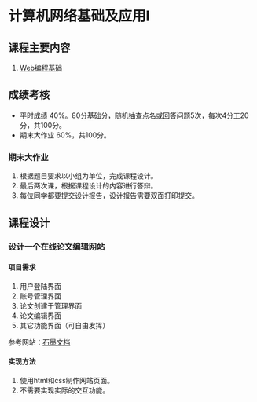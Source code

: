 # 计算机网络基础及应用Ⅰ

## 课程主要内容

1. [Web编程基础](https://hughxusu.github.io/lesson-web/#/)

## 成绩考核

* 平时成绩 40%。80分基础分，随机抽查点名或回答问题5次，每次4分工20分，共100分。
* 期末大作业 60%，共100分。

### 期末大作业

1. 根据题目要求以小组为单位，完成课程设计。
2. 最后两次课，根据课程设计的内容进行答辩。
3. 每位同学都要提交设计报告，设计报告需要双面打印提交。

## 课程设计

### **设计一个在线论文编辑网站**

#### 项目需求

1. 用户登陆界面
2. 账号管理界面
3. 论文创建于管理界面
4. 论文编辑界面
5. 其它功能界面（可自由发挥）

参考网站：[石墨文档](https://shimo.im/)

#### 实现方法

1. 使用html和css制作网站页面。
2. 不需要实现实际的交互功能。

